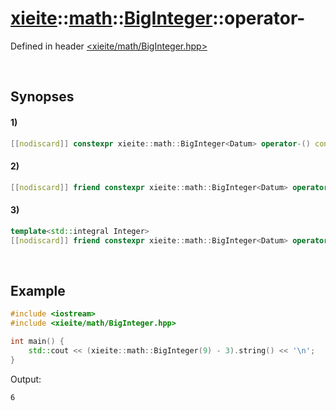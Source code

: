 # [xieite](../../../../../xieite.md)\:\:[math](../../../../../math.md)\:\:[BigInteger<Datum>](../../../../BigInteger.md)\:\:operator-
Defined in header [<xieite/math/BigInteger.hpp>](../../../../../../../include/xieite/math/BigInteger.hpp)

&nbsp;

## Synopses
#### 1)
```cpp
[[nodiscard]] constexpr xieite::math::BigInteger<Datum> operator-() const noexcept;
```
#### 2)
```cpp
[[nodiscard]] friend constexpr xieite::math::BigInteger<Datum> operator-(const xieite::math::BigInteger<Datum>& minuend, const xieite::math::BigInteger<Datum>& subtrahend) noexcept;
```
#### 3)
```cpp
template<std::integral Integer>
[[nodiscard]] friend constexpr xieite::math::BigInteger<Datum> operator-(const xieite::math::BigInteger<Datum>& minuend, const Integer subtrahend) noexcept;
```

&nbsp;

## Example
```cpp
#include <iostream>
#include <xieite/math/BigInteger.hpp>

int main() {
    std::cout << (xieite::math::BigInteger(9) - 3).string() << '\n';
}
```
Output:
```
6
```
